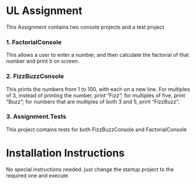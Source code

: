 # UL Assignment

This Assignment contains two console projects and a test project

### 1. FactorialConsole

This allows a user to enter a number, and then calculate the factorial 
of that number and print it on screen. 


### 2. FizzBuzzConsole

This prints the numbers from 1 to 100, with each on a new line. 
For multiples of 3, instead of printing the number, print “Fizz”; for multiples of five, 
print “Buzz”; for numbers that are multiples of both 3 and 5, print “FizzBuzz”.


### 3. Assignment.Tests

This project contains tests for both FizzBuzzConsole and FactorialConsole 


# Installation Instructions

No special instructions needed.
just change the startup project to the required one and execute
